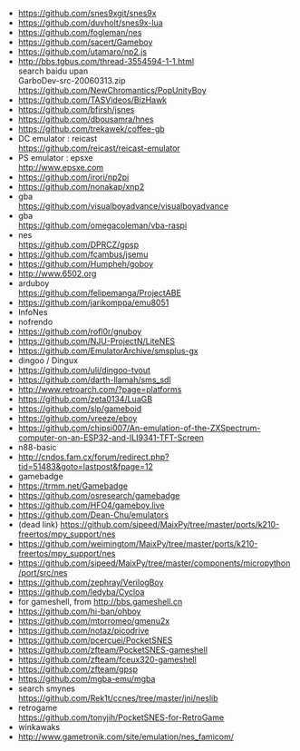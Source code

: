 * https://github.com/snes9xgit/snes9x  
* https://github.com/duvholt/snes9x-lua  
* https://github.com/fogleman/nes  
* https://github.com/sacert/Gameboy  
* https://github.com/utamaro/np2.js  
* http://bbs.tgbus.com/thread-3554594-1-1.html  
search baidu upan  
GarboDev-src-20060313.zip  
https://github.com/NewChromantics/PopUnityBoy  
* https://github.com/TASVideos/BizHawk  
* https://github.com/bfirsh/jsnes  
* https://github.com/dbousamra/hnes  
* https://github.com/trekawek/coffee-gb  
* DC emulator : reicast  
https://github.com/reicast/reicast-emulator  
* PS emulator : epsxe  
http://www.epsxe.com  
* https://github.com/irori/np2pi  
* https://github.com/nonakap/xnp2  
* gba  
https://github.com/visualboyadvance/visualboyadvance  
* gba  
https://github.com/omegacoleman/vba-raspi  
* nes  
https://github.com/DPRCZ/gpsp  
* https://github.com/fcambus/jsemu  
* https://github.com/Humpheh/goboy  
* http://www.6502.org  
* arduboy  
https://github.com/felipemanga/ProjectABE  
* https://github.com/jarikomppa/emu8051  
* InfoNes  
* nofrendo  
* https://github.com/rofl0r/gnuboy  
* https://github.com/NJU-ProjectN/LiteNES  
* https://github.com/EmulatorArchive/smsplus-gx  
* dingoo / Dingux  
* https://github.com/uli/dingoo-tvout  
* https://github.com/darth-llamah/sms_sdl  
* http://www.retroarch.com/?page=platforms  
* https://github.com/zeta0134/LuaGB  
* https://github.com/slp/gameboid   
* https://github.com/vreeze/eboy  
* https://github.com/chipsi007/An-emulation-of-the-ZXSpectrum-computer-on-an-ESP32-and-ILI9341-TFT-Screen  
* n88-basic  
* http://cndos.fam.cx/forum/redirect.php?tid=51483&goto=lastpost&fpage=12  
* gamebadge  
* https://trmm.net/Gamebadge  
* https://github.com/osresearch/gamebadge  
* https://github.com/HFO4/gameboy.live  
* https://github.com/Dean-Chu/emulators  
* (dead link) https://github.com/sipeed/MaixPy/tree/master/ports/k210-freertos/mpy_support/nes  
* https://github.com/weimingtom/MaixPy/tree/master/ports/k210-freertos/mpy_support/nes  
* https://github.com/sipeed/MaixPy/tree/master/components/micropython/port/src/nes  
* https://github.com/zephray/VerilogBoy  
* https://github.com/ledyba/Cycloa  
* for gameshell, from http://bbs.gameshell.cn
* https://github.com/hi-ban/ohboy  
* https://github.com/mtorromeo/gmenu2x  
* https://github.com/notaz/picodrive  
* https://github.com/pcercuei/PocketSNES  
* https://github.com/zfteam/PocketSNES-gameshell  
* https://github.com/zfteam/fceux320-gameshell  
* https://github.com/zfteam/gpsp  
* https://github.com/mgba-emu/mgba  
* search smynes  
https://github.com/Rek1t/ccnes/tree/master/jni/neslib  
* retrogame    
https://github.com/tonyjih/PocketSNES-for-RetroGame  
* winkawaks  
* http://www.gametronik.com/site/emulation/nes_famicom/  
